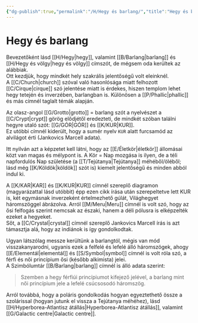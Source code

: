 ```yaml
---
{"dg-publish":true,"permalink":"/H/Hegy és barlang/","title":"Hegy és barlang","created":"2023-11-09T04:49","updated":"2024-10-25T19:17"}
---
```



# Hegy és barlang

Bevezetőként lásd [[H/Hegy\|hegy]], valamint [[B/Barlang\|barlang]] és [[H/Hegy és völgy\|hegy és völgy]] címszót, de mégsem oda kerültek az alábbiak.  
Ott kezdjük, hogy mindkét hely szakrális jelentőségű volt eleinknél.  
A [[C/Church\|church]] szóval való hasonlósága miatt felhozott [[C/Cirque\|cirque]] szó jelentése miatt is érdekes, hiszen templom lehet hegy tetején és inverzében, barlangban is. Különösen a [[P/Phallic\|phallic]] és más címnél taglalt témák alapján.  

Az olasz-angol [[G/Grotto\|grotto]] = barlang szót a nyelvészet a [[C/Crypt\|crypt]] görög elődjétől eredezteti, de mindkét szóban találni hegyre utaló szót: [[G/GÓR\|GÓR]] és [[K/KUR\|KUR]].  
Ez utóbbi címnél kiderült, hogy a sumér nyelv `KUR` alatt furcsamód az alvilágot érti (Jankovics Marcell adata).  

Itt nyilván azt a képzetet kell látni, hogy az [[E/Életkör\|életkör]] állomásai közt van magas és mélypont is. A Kör = Nap mozgása is ilyen, de a téli napfordulós Nap születése (a [[T/Tejútanya\|Tejútanya]] méhéből/öléből; lásd még [[K/Köldök\|köldök]] szót is) kiemelt jelentőségű és minden abból indul ki.  

A [[K/KAR\|KAR]] és [[K/KUR\|KUR]] címnél szereplő diagramon (magyarázattal lásd utóbbit) épp ezen cikk írása után szerepeltetve lett KUR is, két egymásnak inverzeként értelmezhető gúlát, Világhegyet háromszöggel ábrázolva. Arról [[M/Meru\|Meru]] címnél is volt szó, hogy az ősi felfogás szerint nemcsak az északi, hanem a déli pólusra is elképzelték ezeket a hegyeket.  
Sőt, a [[C/Crystal\|crystal]] címnél szereplő Jankovics Marcell írás is azt támasztja alá, hogy az indiánok is így gondolkodtak.  

Ugyan látszólag messze kerültünk a barlangtól, mégis van mód visszakanyarodni, ugyanis ezek a felfelé és lefelé álló háromszögek, ahogy [[E/Elementál\|elementál]] és [[S/Symbol\|symbol]] címnél is volt róla szó, a férfi és női princípium ősi (később alkimista) jelei.  
A Szimbólumtár [[B/Barlang\|barlang]] címnél is álló adata szerint:  
> Szemben a hegy férfiúi princípiumot kifejező jelével, a barlang mint női princípium jele a lefelé csúcsosodó háromszög.  

Arról továbbá, hogy a poláris gondolkodás hogyan egyeztethető össze a szolárissal (hogyan jutunk el vissza a Tejútanya méhéhez), lásd [[H/Hyperborea-Atlantisz átállás\|Hyperborea-Atlantisz átállás]], valamint [[G/Galactic centre\|Galactic centre]].  